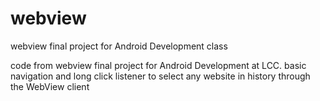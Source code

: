 # webview
webview final project for Android Development class

code from webview final project for Android Development at LCC.
basic navigation and long click listener to select any website in history through the WebView client
